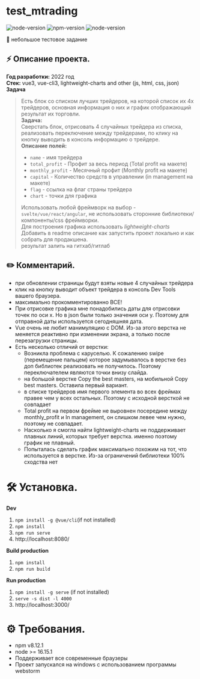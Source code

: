 # test_mtrading

![node-version](https://img.shields.io/badge/license-mit-blue)
![npm-version](https://img.shields.io/badge/npm-6.10.0-red)
![node-version](https://img.shields.io/badge/node-12.7.0-green)

📝 небольшое тестовое задание

## ⚡ Описание проекта.
**Год разработки:** 2022 год  
**Стек:** vue3, vue-cli3, lightweight-charts and other (js, html, css, json)  
**Задача**
>Есть блок со списком лучших трейдеров, на которой список их 4х трейдеров, основная
информация о них и график отображающий результат их торговли.  
**Задача:**  
Сверстать блок, отрисовать 4 случайных трейдера из списка, реализовать
переключение между трейдерами, по клику на кнопку выводить в консоль информацию
о трейдере.  
**Описание полей:**  
> - `name` - имя трейдера  
> - `total_profit` - Профит за весь период (Total profit на макете)
> - `monthly_profit` - Месячный профит (Monthly profit на макете)
> - `capital` - Количество средств в управлении (in management на макете)
> - `flag` - ссылка на флаг страны трейдера
> - `chart` - точки для графика
> 
>Использовать любой фреймворк на выбор - `svelte/vue/react/angular`, не использовать
сторонние библиотеки/компоненты/css фреймворки.  
Для построения графика использовать *lightweight-charts*  
Добавить в readme описание как запустить проект локально и как собрать для
продакшена.  
результат залить на гитхаб/гитлаб

## ✏️ Комментарий.
- при обновлении страницы будут взяты новые 4 случайных трейдера
- клик на кнопку выводит объект трейдера в консоль Dev Tools вашего браузера.
- максимально прокомментированно ВСЕ!
- При отрисовке графика мне понадобились даты для отрисовки точек по оси х. Но в json были только значения оси y. Поэтому для отправной даты используется сегодняшняя дата.
- Vue очень не любит манимуляцию с DOM. Из-за этого верстка не меняется реактивно при изменении экрана, а только после перезагрузки страницы.
- Есть несколько отличий от верстки:
    - Возникла проблема с каруселью. К сожалению swipe (перемещение пальцем) которое задумывалось в верстке без доп библиотек реализовать не получилось. Поэтому переключателем являются точки внизу слайда.
    - на большой верстке Copy the best masters, на мобильной Copy best masters. Оставила первый вариант.
    - в списке трейдеров имя первого элемента во всех фреймах правее чем у всех остальных. Поэтому с исходной версткой не совпадает
    - Total profit на первом фрейме не выровнен посередине между monthly_profit и In management, он слишком левее чем нужно, поэтому не совпадает.
    - Насколько я смогла найти lightweight-charts не поддерживает плавных линий, которых требует верстка. именно поэтому график не плавный.
    - Попыталась сделать график максимально похожим на тот, что используется в верстке. Из-за ограничений библиотеки 100% сходства нет

# 🛠️ Установка.

**Dev**
1. `npm install -g @vue/cli`(if not installed)
2. `npm install`
3. `npm run serve`
4. http://localhost:8080/


**Build production**
1. `npm install`
2. `npm run build`
   
**Run production**
1. `npm install -g serve` (if not installed)
2. `serve -s dist -l 4000`
3. http://localhost:3000/

# ⚙️ Требования.
- npm v8.12.1
- node >= 16.15.1
- Поддерживает все современные браузеры
- Проект запускался на windows с использованием программы webstorm

